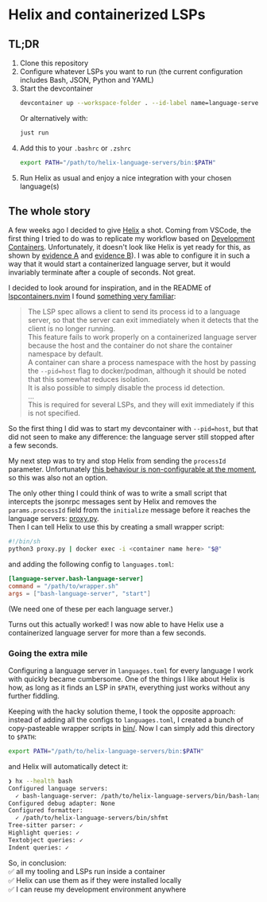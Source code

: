 # Helix and containerized LSPs

## TL;DR

1. Clone this repository
2. Configure whatever LSPs you want to run (the current configuration includes Bash, JSON, Python and YAML)
2. Start the devcontainer
   ```sh
   devcontainer up --workspace-folder . --id-label name=language-servers --remove-existing-container
   ```
   Or alternatively with:
   ```sh
   just run
   ```
3. Add this to your `.bashrc` or `.zshrc`
   ```sh
   export PATH="/path/to/helix-language-servers/bin:$PATH"
   ```
4. Run Helix as usual and enjoy a nice integration with your chosen language(s)

## The whole story

A few weeks ago I decided to give [Helix](https://helix-editor.com/) a shot. Coming from VSCode, the first thing I tried to do was to replicate my workflow based on [Development Containers](https://containers.dev/). Unfortunately, it doesn't look like Helix is yet ready for this, as shown by [evidence A](https://github.com/helix-editor/helix/issues/5454) and [evidence B](https://github.com/helix-editor/helix/issues/7472)). I was able to configure it in such a way that it would start a containerized language server, but it would invariably terminate after a couple of seconds. Not great.

I decided to look around for inspiration, and in the README of [lspcontainers.nvim](https://github.com/lspcontainers/lspcontainers.nvim) I found [something very familiar](https://github.com/lspcontainers/lspcontainers.nvim#process-id):

> The LSP spec allows a client to send its process id to a language server, so that the server can exit immediately when it detects that the client is no longer running.  
> This feature fails to work properly on a containerized language server because the host and the container do not share the container namespace by default.  
> A container can share a process namespace with the host by passing the `--pid=host` flag to docker/podman, although it should be noted that this somewhat reduces isolation.  
> It is also possible to simply disable the process id detection.  
> ...  
> This is required for several LSPs, and they will exit immediately if this is not specified.  

So the first thing I did was to start my devcontainer with `--pid=host`, but that did not seen to make any difference: the language server still stopped after a few seconds.

My next step was to try and stop Helix from sending the `processId` parameter. Unfortunately [this behaviour is non-configurable at the moment](https://github.com/helix-editor/helix/blob/d0218f7e78bc0c3af4b0995ab8bda66b9c542cf3/helix-lsp/src/client.rs#L560), so this was also not an option.

The only other thing I could think of was to write a small script that intercepts the jsonrpc messages sent by Helix and removes the `params.processId` field from the `initialize` message before it reaches the language servers: [proxy.py](./proxy.py).  
Then I can tell Helix to use this by creating a small wrapper script:
```sh
#!/bin/sh
python3 proxy.py | docker exec -i <container name here> "$@"
```
and adding the following config to `languages.toml`:
```toml
[language-server.bash-language-server]
command = "/path/to/wrapper.sh"
args = ["bash-language-server", "start"]
````
(We need one of these per each language server.)

Turns out this actually worked! I was now able to have Helix use a containerized language server for more than a few seconds.

### Going the extra mile

Configuring a language server in `languages.toml` for every language I work with quickly became cumbersome.
One of the things I like about Helix is how, as long as it finds an LSP in `$PATH`, everything just works without any further fiddling.

Keeping with the hacky solution theme, I took the opposite approach: instead of adding all the configs to `languages.toml`, I created a bunch of copy-pasteable wrapper scripts in [bin/](./bin). Now I can simply add this directory to `$PATH`:
```sh
export PATH="/path/to/helix-language-servers/bin:$PATH"
```
and Helix will automatically detect it:
```sh
❯ hx --health bash
Configured language servers:
  ✓ bash-language-server: /path/to/helix-language-servers/bin/bash-language-server
Configured debug adapter: None
Configured formatter:
  ✓ /path/to/helix-language-servers/bin/shfmt
Tree-sitter parser: ✓
Highlight queries: ✓
Textobject queries: ✓
Indent queries: ✓
```

So, in conclusion:  
✅  all my tooling and LSPs run inside a container  
✅  Helix can use them as if they were installed locally  
✅  I can reuse my development environment anywhere  
